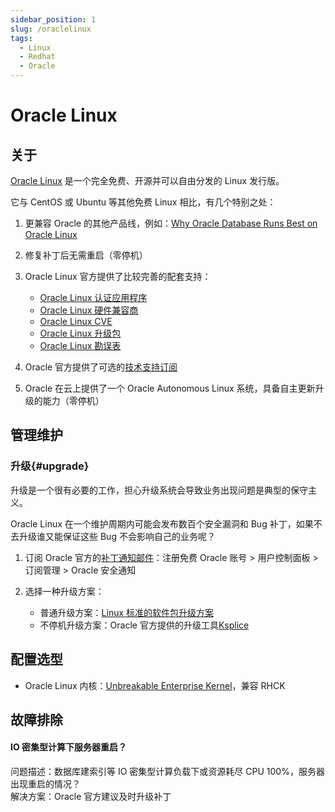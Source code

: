 ```yaml
---
sidebar_position: 1
slug: /oraclelinux
tags:
  - Linux
  - Redhat
  - Oracle
---
```


# Oracle Linux

## 关于

[Oracle Linux](https://www.oracle.com/linux/) 是一个完全免费、开源并可以自由分发的 Linux 发行版。  

它与 CentOS 或 Ubuntu 等其他免费 Linux 相比，有几个特别之处：

1. 更兼容 Oracle 的其他产品线，例如：[Why Oracle Database Runs Best on Oracle Linux](https://www.oracle.com/a/ocom/docs/linux/oracle-database-runs-best-on-oracle-linux.pdf)

2. 修复补丁后无需重启（零停机）

3. Oracle Linux 官方提供了比较完善的配套支持：
   * [Oracle Linux 认证应用程序](https://apexapps.oracle.com/pls/apex/f?p=10263:17::::::)
   * [Oracle Linux 硬件兼容商](https://linux.oracle.com/ords/f?p=117:1)
   * [Oracle Linux CVE](https://linux.oracle.com/ords/f?p=130:21:)
   * [Oracle Linux 升级包](https://linux.oracle.com/ords/f?p=105:21:117077190823888:pg_R_1213672130548773998:NO&pg_min_row=1&pg_max_rows=50&pg_rows_fetched=50)
   * [Oracle Linux 勘误表](https://oss.oracle.com/mailman/listinfo/el-errata)

4. Oracle 官方提供了可选的[技术支持订阅](https://shop.oracle.com/apex/f?p=dstore:2:0::NO:RIR,RP,2:PROD_HIER_ID:4510272175861805728468)

5. Oracle 在云上提供了一个 Oracle Autonomous Linux 系统，具备自主更新升级的能力（零停机）

## 管理维护

### 升级{#upgrade}

升级是一个很有必要的工作，担心升级系统会导致业务出现问题是典型的保守主义。   

Oracle Linux 在一个维护周期内可能会发布数百个安全漏洞和 Bug 补丁，如果不去升级谁又能保证这些 Bug 不会影响自己的业务呢？  

1. 订阅 Oracle 官方的[补丁通知邮件](https://www.oracle.com/cn/security-alerts/)：注册免费 Oracle 账号 > 用户控制面板 > 订阅管理 > Oracle 安全通知

2. 选择一种升级方案：
    - 普通升级方案：[Linux 标准的软件包升级方案](https://docs.oracle.com/en/operating-systems/oracle-linux/software-management/sfw-mgmt-UpdateSoftwareonOracleLinux.html#update-software)  
    - 不停机升级方案：Oracle 官方提供的升级工具[Ksplice](https://ksplice.oracle.com/try/trial) 

## 配置选型

- Oracle Linux 内核：[Unbreakable Enterprise Kernel](https://github.com/oracle/linux-uek)，兼容 RHCK

## 故障排除

#### IO 密集型计算下服务器重启？

问题描述：数据库建索引等 IO 密集型计算负载下或资源耗尽 CPU 100%，服务器出现重启的情况？  
解决方案：Oracle 官方建议及时升级补丁
